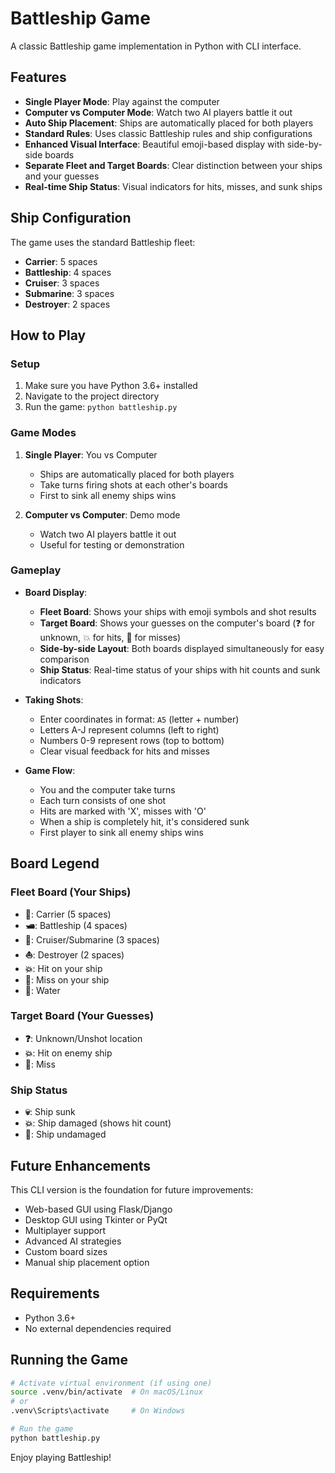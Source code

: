 # Battleship Game

A classic Battleship game implementation in Python with CLI interface.

## Features

- **Single Player Mode**: Play against the computer
- **Computer vs Computer Mode**: Watch two AI players battle it out
- **Auto Ship Placement**: Ships are automatically placed for both players
- **Standard Rules**: Uses classic Battleship rules and ship configurations
- **Enhanced Visual Interface**: Beautiful emoji-based display with side-by-side boards
- **Separate Fleet and Target Boards**: Clear distinction between your ships and your guesses
- **Real-time Ship Status**: Visual indicators for hits, misses, and sunk ships

## Ship Configuration

The game uses the standard Battleship fleet:
- **Carrier**: 5 spaces
- **Battleship**: 4 spaces  
- **Cruiser**: 3 spaces
- **Submarine**: 3 spaces
- **Destroyer**: 2 spaces

## How to Play

### Setup

1. Make sure you have Python 3.6+ installed
2. Navigate to the project directory
3. Run the game: `python battleship.py`

### Game Modes

1. **Single Player**: You vs Computer
   - Ships are automatically placed for both players
   - Take turns firing shots at each other's boards
   - First to sink all enemy ships wins

2. **Computer vs Computer**: Demo mode
   - Watch two AI players battle it out
   - Useful for testing or demonstration

### Gameplay

- **Board Display**: 
  - **Fleet Board**: Shows your ships with emoji symbols and shot results
  - **Target Board**: Shows your guesses on the computer's board (❓ for unknown, 💥 for hits, 💨 for misses)
  - **Side-by-side Layout**: Both boards displayed simultaneously for easy comparison
  - **Ship Status**: Real-time status of your ships with hit counts and sunk indicators

- **Taking Shots**:
  - Enter coordinates in format: `A5` (letter + number)
  - Letters A-J represent columns (left to right)
  - Numbers 0-9 represent rows (top to bottom)
  - Clear visual feedback for hits and misses

- **Game Flow**:
  - You and the computer take turns
  - Each turn consists of one shot
  - Hits are marked with 'X', misses with 'O'
  - When a ship is completely hit, it's considered sunk
  - First player to sink all enemy ships wins

## Board Legend

### Fleet Board (Your Ships)
- **🚢**: Carrier (5 spaces)
- **🛥️**: Battleship (4 spaces)
- **🚤**: Cruiser/Submarine (3 spaces)
- **⛵**: Destroyer (2 spaces)
- **💥**: Hit on your ship
- **💨**: Miss on your ship
- **🌊**: Water

### Target Board (Your Guesses)
- **❓**: Unknown/Unshot location
- **💥**: Hit on enemy ship
- **💨**: Miss

### Ship Status
- **💀**: Ship sunk
- **💥**: Ship damaged (shows hit count)
- **🚢**: Ship undamaged

## Future Enhancements

This CLI version is the foundation for future improvements:
- Web-based GUI using Flask/Django
- Desktop GUI using Tkinter or PyQt
- Multiplayer support
- Advanced AI strategies
- Custom board sizes
- Manual ship placement option

## Requirements

- Python 3.6+
- No external dependencies required

## Running the Game

```bash
# Activate virtual environment (if using one)
source .venv/bin/activate  # On macOS/Linux
# or
.venv\Scripts\activate     # On Windows

# Run the game
python battleship.py
```

Enjoy playing Battleship! 